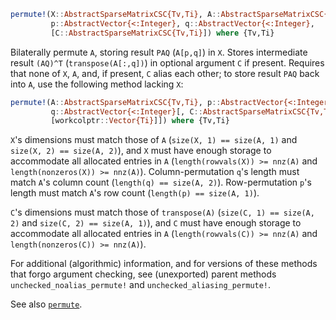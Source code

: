 ```julia
permute!(X::AbstractSparseMatrixCSC{Tv,Ti}, A::AbstractSparseMatrixCSC{Tv,Ti},
         p::AbstractVector{<:Integer}, q::AbstractVector{<:Integer},
         [C::AbstractSparseMatrixCSC{Tv,Ti}]) where {Tv,Ti}
```

Bilaterally permute `A`, storing result `PAQ` (`A[p,q]`) in `X`. Stores intermediate result `(AQ)^T` (`transpose(A[:,q])`) in optional argument `C` if present. Requires that none of `X`, `A`, and, if present, `C` alias each other; to store result `PAQ` back into `A`, use the following method lacking `X`:

```julia
permute!(A::AbstractSparseMatrixCSC{Tv,Ti}, p::AbstractVector{<:Integer},
         q::AbstractVector{<:Integer}[, C::AbstractSparseMatrixCSC{Tv,Ti},
         [workcolptr::Vector{Ti}]]) where {Tv,Ti}
```

`X`'s dimensions must match those of `A` (`size(X, 1) == size(A, 1)` and `size(X, 2) == size(A, 2)`), and `X` must have enough storage to accommodate all allocated entries in `A` (`length(rowvals(X)) >= nnz(A)` and `length(nonzeros(X)) >= nnz(A)`). Column-permutation `q`'s length must match `A`'s column count (`length(q) == size(A, 2)`). Row-permutation `p`'s length must match `A`'s row count (`length(p) == size(A, 1)`).

`C`'s dimensions must match those of `transpose(A)` (`size(C, 1) == size(A, 2)` and `size(C, 2) == size(A, 1)`), and `C` must have enough storage to accommodate all allocated entries in `A` (`length(rowvals(C)) >= nnz(A)` and `length(nonzeros(C)) >= nnz(A)`).

For additional (algorithmic) information, and for versions of these methods that forgo argument checking, see (unexported) parent methods `unchecked_noalias_permute!` and `unchecked_aliasing_permute!`.

See also [`permute`](@ref).
